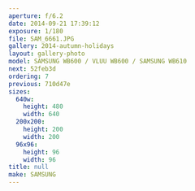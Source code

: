 ```yaml
---
aperture: f/6.2
date: 2014-09-21 17:39:12
exposure: 1/180
file: SAM_6661.JPG
gallery: 2014-autumn-holidays
layout: gallery-photo
model: SAMSUNG WB600 / VLUU WB600 / SAMSUNG WB610
next: 52feb3d
ordering: 7
previous: 710d47e
sizes:
  640w:
    height: 480
    width: 640
  200x200:
    height: 200
    width: 200
  96x96:
    height: 96
    width: 96
title: null
make: SAMSUNG
---
```

